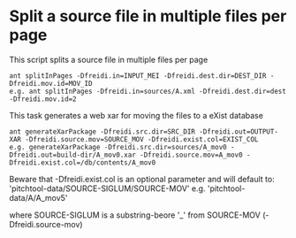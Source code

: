 Split a source file in multiple files per page
==============================================

This script splits a source file in multiple files per page

```shell
ant splitInPages -Dfreidi.in=INPUT_MEI -Dfreidi.dest.dir=DEST_DIR -Dfreidi.mov.id=MOV_ID
e.g. ant splitInPages -Dfreidi.in=sources/A.xml -Dfreidi.dest.dir=dest -Dfreidi.mov.id=2
```

This task generates a web xar for moving the files to a eXist database

```shell
ant generateXarPackage -Dfreidi.src.dir=SRC_DIR -Dfreidi.out=OUTPUT-XAR -Dfreidi.source.mov=SOURCE_MOV -Dfreidi.exist.col=EXIST_COL 
e.g. generateXarPackage -Dfreidi.src.dir=sources/A_mov0 -Dfreidi.out=build-dir/A_mov0.xar -Dfreidi.source.mov=A_mov0 -Dfreidi.exist.col=/db/contents/A_mov0 
```

Beware that -Dfreidi.exist.col is an optional parameter and will default to:
'pitchtool-data/SOURCE-SIGLUM/SOURCE-MOV'
e.g. 'pitchtool-data/A/A_mov5'

where  SOURCE-SIGLUM is a substring-beore '_' from SOURCE-MOV (-Dfreidi.source-mov)